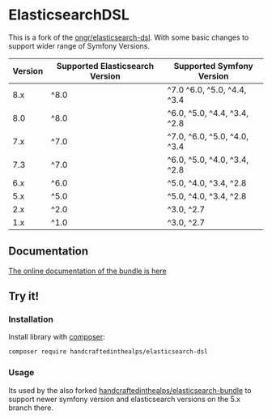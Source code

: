 # ElasticsearchDSL

This is a fork of the [ongr/elasticsearch-dsl](https://github.com/ongr-io/ElasticsearchDSL).
With some basic changes to support wider range of Symfony Versions.

| Version | Supported Elasticsearch Version | Supported Symfony Version      |
|---------|---------------------------------|--------------------------------|
| 8.x     | ^8.0                            | ^7.0 ^6.0, ^5.0, ^4.4, ^3.4    |
| 8.0     | ^8.0                            | ^6.0, ^5.0, ^4.4, ^3.4, ^2.8   |
| 7.x     | ^7.0                            | ^7.0, ^6.0, ^5.0, ^4.0, ^3.4   |
| 7.3     | ^7.0                            | ^6.0, ^5.0, ^4.0, ^3.4, ^2.8   |
| 6.x     | ^6.0                            | ^5.0, ^4.0, ^3.4, ^2.8         |
| 5.x     | ^5.0                            | ^5.0, ^4.0, ^3.4, ^2.8         |
| 2.x     | ^2.0                            | ^3.0, ^2.7                     |
| 1.x     | ^1.0                            | ^3.0, ^2.7                     |

## Documentation

[The online documentation of the bundle is here](docs/index.md)

## Try it!

### Installation

Install library with [composer](https://getcomposer.org):

```bash
composer require handcraftedinthealps/elasticsearch-dsl
```

### Usage

Its used by the also forked [handcraftedinthealps/elasticsearch-bundle](https://github.com/handcraftedinthealps/ElasticsearchBundle/) to support newer symfony version and elasticsearch versions on the 5.x branch there.
